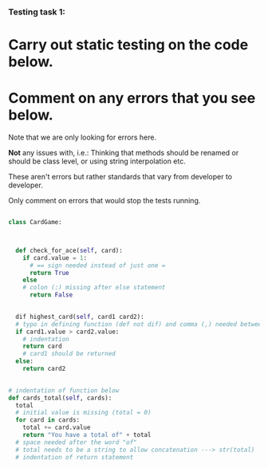 ### Testing task 1:

# Carry out static testing on the code below.
# Comment on any errors that you see below.

Note that we are only looking for errors here.

**Not** any issues with, i.e.: 
Thinking that methods should be renamed or should be class level, or using string interpolation etc. 

These aren't errors but rather standards that vary from developer to developer. 

Only comment on errors that would stop the tests running.

```python

class CardGame:



  def check_for_ace(self, card):
    if card.value = 1:
      # == sign needed instead of just one =
      return True
    else
    # colon (:) missing after else statement
      return False
   

  dif highest_card(self, card1 card2):
  # typo in defining function (def not dif) and comma (,) needed between paramenters card1 and card2
  if card1.value > card2.value:
    # indentation
    return card
    # card1 should be returned
  else:
    return card2
  

# indentation of function below
def cards_total(self, cards):
  total
  # initial value is missing (total = 0)
  for card in cards:
    total += card.value
    return "You have a total of" + total
  # space needed after the word "of"
  # total needs to be a string to allow concatenation ---> str(total)
  # indentation of return statement
  
```
